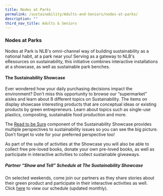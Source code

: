```yaml
---
title: Nodes at Parks
permalink: /sustainability/Adults-and-Seniors/nodes-at-parks/
description: ""
third_nav_title: Adults & Seniors
---
```

<style type="text/css">
/* Links */
.content a { color: #322987; }
.content a:focus,
.content a:hover { color: #28216c; }

/* Button Outline */
.bp-button { padding-left: 1.5rem; padding-right: 1.5rem; }
.bp-button.is-primary-outline { border: 1px solid #322987; color: #322987; background-color: transparent; text-decoration: none; }
.bp-button.is-primary-outline:focus,
.bp-button.is-primary-outline:hover { border: 1px solid #322987; color: #cff2e8; background-color: #322987; text-decoration: none; }

/* Responsive Iframe */
.responsive-iframe { position: absolute; top: 0; left: 0; bottom: 0; right: 0; width: 100%; height: 100%; }
.responsive-iframe-container { position: relative; overflow: hidden; width: 100%; }
.responsive-iframe-container.ratio-16by9 { padding-top: 56.25%; }
.responsive-iframe-container.ratio-4by3 { padding-top: 75%; }
.responsive-iframe-container.ratio-3by2 { padding-top: 66.66%; }
.responsive-iframe-container.ratio-1by1 { padding-top: 100%; }

/* Click Box */
.clickbox { display: block; position: relative; width: 100%; padding-bottom: 56.25%; background-color: transparent; }
.clickbox span { padding: .5rem; }
.clickbox a { position: absolute; display: flex; width: 100%; height: 100%; align-items: center; justify-content: center; font-size: 1.25rem; text-align: center; text-decoration: none; text-transform: uppercase; }
.clickbox a:focus,
.clickbox a:hover { text-decoration: none; }

/* Mint Jade */
.clickbox.is-mint-jade { background-color: #dce5d3; color: #00b794; }
.clickbox.is-mint-jade a { color: #00b794; }
.clickbox.is-mint-jade a:focus,
.clickbox.is-mint-jade a:hover { background-color: #00b794; color: #dce5d3; }
</style>

<h3><b>Nodes at Parks</b></h3>
<p>Nodes at Park is NLB's omni-channel way of building sustainability as a national habit, at a park near you! Serving as a gateway to NLB's eResources on sustainability, this initiative combines interactive installations at a showcase, as well as sustainable park benches.</p>

<h4><b>The Sustainability Showcase</b></h4>
<p>Ever wondered how your daily purchasing decisions impact the environment? Don’t miss this opportunity to browse our “supermarket” aisles and learn about 8 different topics on Sustainability. The items on display showcase interesting products that are conceptual ideas or existing products by green entrepreneurs. Learn about topics such as single-use plastics, composting, sustainable food production and more. </p> 

<p>The <a href ="https://sure.nlb.gov.sg/" target="_blank">Read to be Sure</a>  component of the Sustainability Showcase provides multiple perspectives to sustainability issues so you can see the big picture. Don’t forget to vote for your preferred perspective too! 
</p>

<p> As part of the suite of activities at the Showcase you will also be able to collect free pre-loved books, donate your own pre-loved books, as well as participate in interactive activities to collect sustainable giveaways. </p>

<h5><b> Partner “Show and Tell” Schedule at The Sustainability Showcase</b></h5>
<p>On selected weekends, come join our partners as they share stories about their green product and participate in their interactive activities as well. Click <a href ="https://go.gov.sg/showandtell-monthlyschedule" target="_blank"> here</a> to view our schedule (updated monthly).</p>